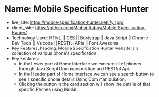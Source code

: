 # Name: Mobile Specification Hunter
     
- live_site: https://mobile-specification-hunter.netlify.app/
- client_side: https://github.com/Minhaj-Rabby/Mobile-Specification-Hunter/
- Technology Used: HTML || CSS || Bootstrap || Java Script || Chrome Dev Tools || Vs code || RESTful APIs || Font Awesome
- Key Features_heading: Mobile Specification Hunter website is a collection of various phone's specification
- Key Features:
   - In the Lower part of Home Interface we can see all of phones  through Java Script Dom manipulation and RESTful Api.
   - In the Header part of Home interface we can see a search button to see a specific phone details Using Dom manipulation.
   - Clicking the button in the card section will show the details of that specific Phones using Modal.
        

